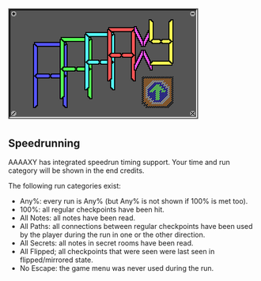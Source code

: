 # ![AAAAXY](logo.png)

## Speedrunning

AAAAXY has integrated speedrun timing support. Your time and run
category will be shown in the end credits.

The following run categories exist:

  - Any%: every run is Any% (but Any% is not shown if 100% is met too).
  - 100%: all regular checkpoints have been hit.
  - All Notes: all notes have been read.
  - All Paths: all connections between regular checkpoints have been
    used by the player during the run in one or the other direction.
  - All Secrets: all notes in secret rooms have been read.
  - All Flipped; all checkpoints that were seen were last seen in
    flipped/mirrored state.
  - No Escape: the game menu was never used during the run.
